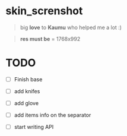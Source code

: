 # skin_screnshot

> big **love** to **Kaumu** who helped me a lot :)


> **res must be** = 1768x992

# TODO

 - [ ] Finish base
 - [ ] add knifes
 - [ ] add glove
 - [ ] add items info on the separator
 - [ ] start writing API
 
